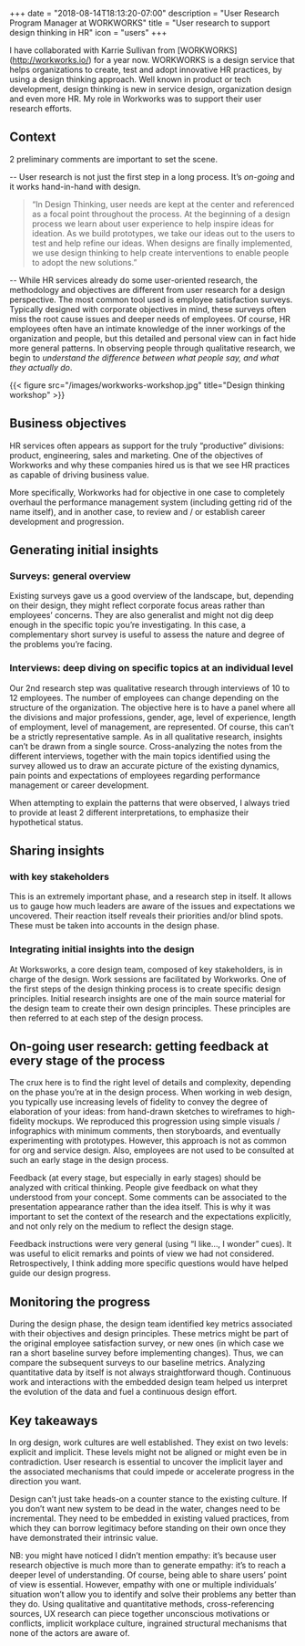 +++
date = "2018-08-14T18:13:20-07:00"
description = "User Research Program Manager at WORKWORKS"
title = "User research to support design thinking in HR"
icon = "users"
+++



I have collaborated with Karrie Sullivan from [WORKWORKS] (http://workworks.io/) for a year now. WORKWORKS is a design service that helps organizations to create, test and adopt innovative HR practices, by using a design thinking approach. Well known in product or tech development, design thinking is new in service design, organization design and even more HR. My role in Workworks was to support their user research efforts.

## Context

2 preliminary comments are important to set the scene.

-- User research is not just the first step in a long process. It’s *on-going* and it works hand-in-hand with design.

> “In Design Thinking, user needs are kept at the center and referenced as a focal point throughout the process.  At the beginning of a design process we learn about user experience to help inspire ideas for ideation.  As we build prototypes, we take our ideas out to the users to test and help refine our ideas.  When designs are finally implemented, we use design thinking to help create interventions to enable people to adopt the new solutions.”

-- While HR services already do some user-oriented research, the methodology and objectives are different from user research for a design perspective. The most common tool used is employee satisfaction surveys. Typically designed with corporate objectives in mind, these surveys often miss the root cause issues and deeper needs of employees. Of course, HR employees often have an intimate knowledge of the inner workings of the organization and people, but this detailed and personal view can in fact hide more general patterns. In observing people through qualitative research, we begin to *understand the difference between what people say, and what they actually do*.

{{< figure src="/images/workworks-workshop.jpg" title="Design thinking workshop" >}}

## Business objectives
HR services often appears as support for the truly “productive” divisions: product, engineering, sales and marketing. One of the objectives of Workworks and why these companies hired us is that we see HR practices as capable of driving business value. 

More specifically, Workworks had for objective in one case to completely overhaul the performance management system (including getting rid of the name itself), and in another case, to review and / or establish career development and progression.

## Generating initial insights

### Surveys: general overview

Existing surveys gave us a good overview of the landscape, but, depending on their design, they might reflect corporate focus areas rather than employees’ concerns. They are also generalist and might not dig deep enough in the specific topic you’re investigating. In this case, a complementary short survey is useful to assess the nature and degree of the problems you’re facing.


### Interviews: deep diving on specific topics at an individual level

Our 2nd research step was qualitative research through interviews of 10 to 12 employees. The number of employees can change depending on the structure of the organization. The objective here is to have a panel where all the divisions and major professions, gender, age, level of experience, length of employment, level of management, are represented. Of course, this can’t be a strictly representative sample. 
As in all qualitative research, insights can’t be drawn from a single source. Cross-analyzing the notes from the different interviews, together with the main topics identified using the survey allowed us to draw an accurate picture of the existing dynamics, pain points and expectations of employees regarding performance management or career development. 

When attempting to explain the patterns that were observed, I always tried to provide at least 2 different interpretations, to emphasize their hypothetical status. 

## Sharing insights 

### with key stakeholders

This is an extremely important phase, and a research step in itself. It allows us to gauge how much leaders are aware of the issues and expectations we uncovered. Their reaction itself reveals their priorities and/or blind spots. These must be taken into accounts in the design phase. 

### Integrating initial insights into the design

At Worksworks, a core design team, composed of key stakeholders, is in charge of the design. Work sessions are facilitated by Workworks. One of the first steps of the design thinking process is to create specific design principles. Initial research insights are one of the main source material for the design team to create their own design principles. These principles are then referred to at each step of the design process. 

## On-going user research: getting feedback at every stage of the process

The crux here is to find the right level of details and complexity, depending on the phase you’re at in the design process. 
When working in web design, you typically use increasing levels of fidelity to convey the degree of elaboration of your ideas: from hand-drawn sketches to wireframes to high-fidelity mockups. 
We reproduced this progression using simple visuals / infographics with minimum comments, then storyboards, and eventually experimenting with prototypes. However, this approach is not as common for org and service design. Also, employees are not used to be consulted at such an early stage in the design process. 

Feedback (at every stage, but especially in early stages) should be analyzed with critical thinking. People give feedback on what they understood from your concept. Some comments can be associated to the presentation appearance rather than the idea itself. This is why it was important to set the context of the research and the expectations explicitly, and not only rely on the medium to reflect the design stage. 

Feedback instructions were very general (using “I like…, I wonder” cues). It was useful to elicit remarks and points of view we had not considered. Retrospectively, I think adding more specific questions would have helped guide our design progress. 

## Monitoring the progress

During the design phase, the design team identified key metrics associated with their objectives and design principles. These metrics might be part of the original employee satisfaction survey, or new ones (in which case we ran a short baseline survey before implementing changes). 
Thus, we can compare the subsequent surveys to our baseline metrics. Analyzing quantitative data by itself is not always straightforward though. Continuous work and interactions with the embedded design team helped us interpret the evolution of the data and fuel a continuous design effort.

## Key takeaways

In org design, work cultures are well established. They exist on two levels: explicit and implicit. These levels might not be aligned or might even be in contradiction. User research is essential to uncover the implicit layer and the associated mechanisms that could impede or accelerate progress in the direction you want.

Design can’t just take heads-on a counter stance to the existing culture. If you don’t want new system to be dead in the water, changes need to be incremental. They need to be embedded in existing valued practices, from which they can borrow legitimacy before standing on their own once they have demonstrated their intrinsic value.


NB: you might have noticed I didn’t mention empathy: it’s because user research objective is much more than to generate empathy: it’s to reach a deeper level of understanding. Of course, being able to share users’ point of view is essential. However, empathy with one or multiple individuals’ situation won’t allow you to identify and solve their problems any better than they do. Using qualitative and quantitative methods, cross-referencing sources, UX research can piece together unconscious motivations or conflicts, implicit workplace culture, ingrained structural mechanisms that none of the actors are aware of. 







